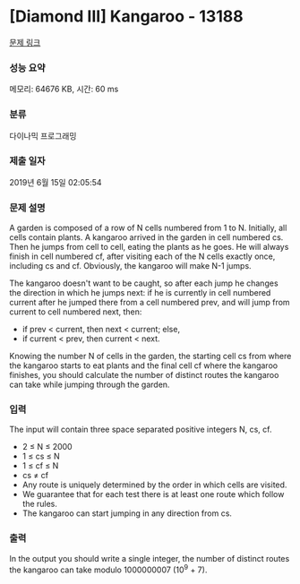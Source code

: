 # [Diamond III] Kangaroo - 13188 

[문제 링크](https://www.acmicpc.net/problem/13188) 

### 성능 요약

메모리: 64676 KB, 시간: 60 ms

### 분류

다이나믹 프로그래밍

### 제출 일자

2019년 6월 15일 02:05:54

### 문제 설명

<p>A garden is composed of a row of N cells numbered from 1 to N. Initially, all cells contain plants. A kangaroo arrived in the garden in cell numbered cs. Then he jumps from cell to cell, eating the plants as he goes. He will always finish in cell numbered cf, after visiting each of the N cells exactly once, including cs and cf. Obviously, the kangaroo will make N-1 jumps.</p>

<p>The kangaroo doesn't want to be caught, so after each jump he changes the direction in which he jumps next: if he is currently in cell numbered current after he jumped there from a cell numbered prev, and will jump from current to cell numbered next, then:</p>

<ul>
	<li>if prev < current, then next < current; else,</li>
	<li>if current < prev, then current < next.</li>
</ul>

<p>Knowing the number N of cells in the garden, the starting cell cs from where the kangaroo starts to eat plants and the final cell cf where the kangaroo finishes, you should calculate the number of distinct routes the kangaroo can take while jumping through the garden.</p>

### 입력 

 <p>The input will contain three space separated positive integers N, cs, cf.</p>

<ul>
	<li>2 ≤ N ≤ 2000</li>
	<li>1 ≤ cs ≤ N</li>
	<li>1 ≤ cf ≤ N</li>
	<li>cs ≠ cf</li>
	<li>Any route is uniquely determined by the order in which cells are visited.</li>
	<li>We guarantee that for each test there is at least one route which follow the rules.</li>
	<li>The kangaroo can start jumping in any direction from cs.</li>
</ul>

### 출력 

 <p>In the output you should write a single integer, the number of distinct routes the kangaroo can take modulo 1000000007 (10<sup>9</sup> + 7).</p>

